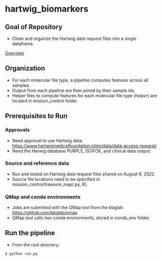# hartwig_biomarkers

## Goal of Repository
* Clean and organize the Hartwig data request files into a single dataframe. 

[Overview](overview.pdf)

## Organization
* For each molecular file type, a pipeline computes features across all samples. 
* Output from each pipeline are then joined by their sample ids.
* Helper files to compute features for each molecular file type (*helper*) are located in mission_control folder.  

## Prerequisites to Run

### Approvals
* Need approval to use Hartwig data: https://www.hartwigmedicalfoundation.nl/en/data/data-access-request/ 
* Need the Harwig database PURPLE, ISOFOX, and clinical data output. 

### Source and reference data 
* Run and tested on Hartwig data request files shared on August 9, 2022.
* Source file locations need to be specified in mission_control/treasure_map(.py,.R).

### QMap and conda environments
* Jobs are submitted with the QMap tool from the bbglab: https://github.com/bbglab/qmap
* QMap tool calls two conda environments, stored in conda_env folder.

## Run the pipeline
* From the root directory:
```
$ python run.py

```
